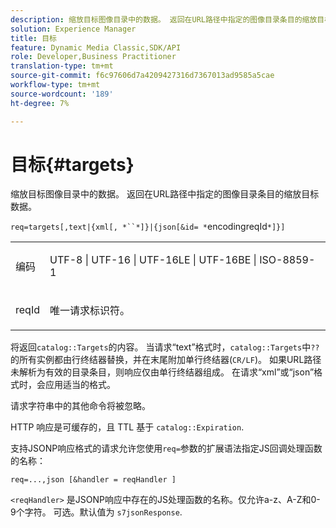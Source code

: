 ```yaml
---
description: 缩放目标图像目录中的数据。 返回在URL路径中指定的图像目录条目的缩放目标数据。
solution: Experience Manager
title: 目标
feature: Dynamic Media Classic,SDK/API
role: Developer,Business Practitioner
translation-type: tm+mt
source-git-commit: f6c97606d7a4209427316d7367013ad9585a5cae
workflow-type: tm+mt
source-wordcount: '189'
ht-degree: 7%

---
```



# 目标{#targets}

缩放目标图像目录中的数据。 返回在URL路径中指定的图像目录条目的缩放目标数据。

`req=targets[,text|{xml[, *``*]}|{json[&id= *`encodingreqId`*]}]`

<table id="simpletable_D64E706258FD4A9C9C8026D97B472FCC"> 
 <tr class="strow"> 
  <td class="stentry"> <p><span class="codeph"><span class="varname"> 编码</span> </span> </p> </td> 
  <td class="stentry"> <p><span class="codeph"> UTF-8 | UTF-16 | UTF-16LE | UTF-16BE | ISO-8859-1</span> </p></td> 
 </tr> 
 <tr class="strow"> 
  <td class="stentry"> <p><span class="codeph"><span class="varname"> reqId</span></span> </p></td> 
  <td class="stentry"> <p>唯一请求标识符。 </p></td> 
 </tr> 
</table>

将返回`catalog::Targets`的内容。 当请求“text”格式时，`catalog::Targets`中`??`的所有实例都由行终结器替换，并在末尾附加单行终结器(`CR/LF`)。 如果URL路径未解析为有效的目录条目，则响应仅由单行终结器组成。 在请求“xml”或“json”格式时，会应用适当的格式。

请求字符串中的其他命令将被忽略。

HTTP 响应是可缓存的，且 TTL 基于 `catalog::Expiration`.

支持JSONP响应格式的请求允许您使用`req=`参数的扩展语法指定JS回调处理函数的名称：

`req=...,json [&handler = reqHandler ]`

`<reqHandler>` 是JSONP响应中存在的JS处理函数的名称。仅允许a-z、A-Z和0-9个字符。 可选。默认值为 `s7jsonResponse`.
